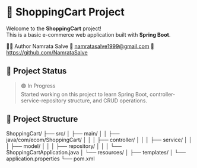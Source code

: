 # 🛒 ShoppingCart Project
Welcome to the **ShoppingCart** project!  
This is a basic e-commerce web application built with **Spring Boot**.

👩‍💻 Author
Namrata Salve
📧 namratasalve1999@gmail.com
🔗 https://github.com/NamrataSalve

## 📌 Project Status
> 🟢 In Progress  
Started working on this project to learn Spring Boot, controller-service-repository structure, and CRUD operations.

## 📁 Project Structure
ShoppingCart/
├── src/
│ ├── main/
│ │ ├── java/com/ecom/ShoppingCart/
│ │ │ ├── controller/
│ │ │ ├── service/
│ │ │ ├── model/
│ │ │ ├── repository/
│ │ │ └── ShoppingCartApplication.java
│ └── resources/
│ ├── templates/
│ └── application.properties
└── pom.xml


